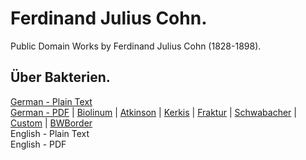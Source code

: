 # Ferdinand Julius Cohn.

Public Domain Works by Ferdinand Julius Cohn (1828-1898).

## Über Bakterien.

[German - Plain Text](uber-bakterien/full-text-german.md)  
[German - PDF](https://cdn.solaranamnesis.com/FerdinandCohn/cohn_bakterien_1872_german.pdf) | [Biolinum](https://cdn.solaranamnesis.com/FerdinandCohn/cohn_bakterien_1872_german_biolinum.pdf) | [Atkinson](https://cdn.solaranamnesis.com/FerdinandCohn/cohn_bakterien_1872_german_atkinson.pdf) | [Kerkis](https://cdn.solaranamnesis.com/FerdinandCohn/cohn_bakterien_1872_german_kerkis.pdf) | [Fraktur](https://cdn.solaranamnesis.com/FerdinandCohn/cohn_bakterien_1872_german_frak.pdf) | [Schwabacher](https://cdn.solaranamnesis.com/FerdinandCohn/cohn_bakterien_1872_german_swab.pdf) | [Custom](https://cdn.solaranamnesis.com/FerdinandCohn/cohn_bakterien_1872_german_custom.pdf) | [BWBorder](https://cdn.solaranamnesis.com/FerdinandCohn/cohn_bakterien_1872_german_bwcustom.pdf)  
English - Plain Text  
English - PDF  
